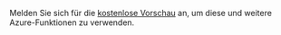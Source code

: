 Melden Sie sich für die [kostenlose Vorschau][1] an, um diese und weitere Azure-Funktionen zu verwenden.



[1]: https://account.windowsazure.com/PreviewFeatures